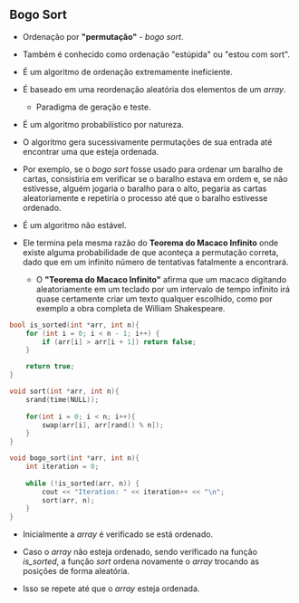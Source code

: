 ## Bogo Sort

* Ordenação por **"permutação"** - _bogo sort_.

* Também é conhecido como ordenação "estúpida" ou "estou com sort".

* É um algoritmo de ordenação extremamente ineficiente.

* É baseado em uma reordenação aleatória dos elementos de um _array_.

    * Paradigma de geração e teste.

* É um algoritmo probabilístico por natureza.

* O algoritmo gera sucessivamente permutações de sua entrada até encontrar uma que esteja ordenada.

* Por exemplo, se o _bogo sort_ fosse usado para ordenar um baralho de cartas, consistiria em verificar se o baralho estava em ordem e, se não estivesse, alguém jogaria o baralho para o alto, pegaria as cartas aleatoriamente e repetiria o processo até que o baralho estivesse ordenado.

* É um algoritmo não estável.

* Ele termina pela mesma razão do **Teorema do Macaco Infinito** onde existe alguma probabilidade de que aconteça a permutação correta, dado que em um infinito número de tentativas fatalmente a encontrará.

    * O **"Teorema do Macaco Infinito"** afirma que um macaco digitando aleatoriamente em um teclado por um intervalo de tempo infinito irá quase certamente criar um texto qualquer escolhido, como por exemplo a obra completa de William Shakespeare.

~~~C
bool is_sorted(int *arr, int n){
    for (int i = 0; i < n - 1; i++) {
        if (arr[i] > arr[i + 1]) return false;
    }

    return true;
}

void sort(int *arr, int n){
    srand(time(NULL));
    
    for(int i = 0; i < n; i++){
        swap(arr[i], arr[rand() % n]);
    }
}

void bogo_sort(int *arr, int n){
    int iteration = 0;
    
    while (!is_sorted(arr, n)) {
        cout << "Iteration: " << iteration++ << "\n";
        sort(arr, n);
    }
}
~~~

* Inicialmente a _array_ é verificado se está ordenado.

* Caso o _array_ não esteja ordenado, sendo verificado na função _is_sorted_, a função _sort_ ordena novamente o _array_ trocando as posições de forma aleatória.

* Isso se repete até que o _array_ esteja ordenada.